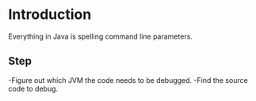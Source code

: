# Introduction
Everything in Java is spelling command line parameters.
## Step
-Figure out which JVM the code needs to be debugged.
-Find the source code to debug.
